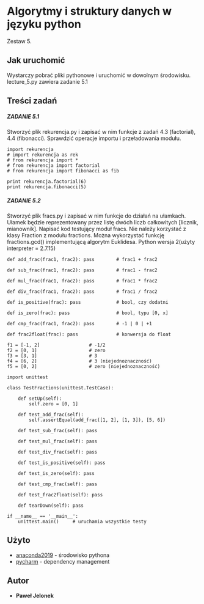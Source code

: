 # Algorytmy i struktury danych w języku python 

Zestaw 5.

## Jak uruchomić

Wystarczy pobrać pliki pythonowe i uruchomić w dowolnym środowisku.
lecture_5.py zawiera zadanie 5.1
## Treści zadań
##### ZADANIE 5.1
Stworzyć plik rekurencja.py i zapisać w nim funkcje z zadań 4.3 (factorial), 4.4 (fibonacci). Sprawdzić operacje importu i przeładowania modułu.

```
import rekurencja
# import rekurencja as rek
# from rekurencja import *
# from rekurencja import factorial
# from rekurencja import fibonacci as fib

print rekurencja.factorial(6)
print rekurencja.fibonacci(5)
```
##### ZADANIE 5.2
Stworzyć plik fracs.py i zapisać w nim funkcje do działań na ułamkach. Ułamek będzie reprezentowany przez listę dwóch liczb całkowitych [licznik, mianownik]. Napisać kod testujący moduł fracs. Nie należy korzystać z klasy Fraction z modułu fractions. Można wykorzystać funkcję fractions.gcd() implementującą algorytm Euklidesa.
Python wersja 2(użyty interpreter = 2.7.15)
```
def add_frac(frac1, frac2): pass        # frac1 + frac2

def sub_frac(frac1, frac2): pass        # frac1 - frac2

def mul_frac(frac1, frac2): pass        # frac1 * frac2

def div_frac(frac1, frac2): pass        # frac1 / frac2

def is_positive(frac): pass             # bool, czy dodatni

def is_zero(frac): pass                 # bool, typu [0, x]

def cmp_frac(frac1, frac2): pass        # -1 | 0 | +1

def frac2float(frac): pass              # konwersja do float

f1 = [-1, 2]                  # -1/2
f2 = [0, 1]                   # zero
f3 = [3, 1]                   # 3
f4 = [6, 2]                   # 3 (niejednoznaczność)
f5 = [0, 2]                   # zero (niejednoznaczność)

import unittest

class TestFractions(unittest.TestCase):

    def setUp(self):
        self.zero = [0, 1]

    def test_add_frac(self):
        self.assertEqual(add_frac([1, 2], [1, 3]), [5, 6])

    def test_sub_frac(self): pass

    def test_mul_frac(self): pass

    def test_div_frac(self): pass

    def test_is_positive(self): pass

    def test_is_zero(self): pass

    def test_cmp_frac(self): pass

    def test_frac2float(self): pass

    def tearDown(self): pass

if __name__ == '__main__':
    unittest.main()     # uruchamia wszystkie testy
```

## Użyto

* [anaconda2019](https://www.anaconda.com/distribution/) - środowisko pythona
* [pycharm](https://www.jetbrains.com/pycharm/download/) - dependency management

## Autor

* **Paweł Jelonek** 